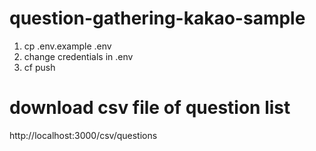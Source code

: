 # question-gathering-kakao-sample

1. cp .env.example .env
2. change credentials in .env
3. cf push



# download csv file of question list 
http://localhost:3000/csv/questions